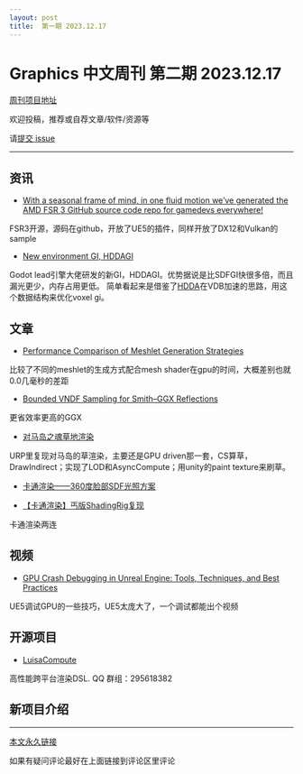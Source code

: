 ```yaml
---
layout: post
title:  第一期 2023.12.17
---
```

# Graphics 中文周刊 第二期 2023.12.17

[周刊项目地址](https://github.com/jczh98/graphicsweeklynews)


欢迎投稿，推荐或自荐文章/软件/资源等

请[提交 issue](https://github.com/jczh98/graphicsweeklynews/issues)


---

## 资讯

-  [With a seasonal frame of mind, in one fluid motion we’ve generated the AMD FSR 3 GitHub source code repo for gamedevs everywhere!](https://gpuopen.com/fsr3-source-available/)

FSR3开源，源码在github，开放了UE5的插件，同样开放了DX12和Vulkan的sample

-  [New environment GI, HDDAGI](https://github.com/godotengine/godot/pull/86007)

Godot lead引擎大佬研发的新GI，HDDAGI。优势据说是比SDFGI快很多倍，而且漏光更少，内存占用更低。
简单看起来是借鉴了[HDDA](https://dl.acm.org/doi/abs/10.1145/2614106.2614136)在VDB加速的思路，用这个数据结构来优化voxel gi。

## 文章

- [Performance Comparison of Meshlet Generation Strategies](https://jcgt.org/published/0012/02/01/)

比较了不同的meshlet的生成方式配合mesh shader在gpu的时间，大概差别也就0.0几毫秒的差距

- [Bounded VNDF Sampling for Smith–GGX Reflections](https://gpuopen.com/download/publications/Bounded_VNDF_Sampling_for_Smith-GGX_Reflections.pdf)

更省效率更高的GGX

- [对马岛之魂草地渲染](https://zhuanlan.zhihu.com/p/671157323?utm_psn=1718194273525297153)

URP里复现对马岛的草渲染，主要还是GPU driven那一套，CS算草，DrawIndirect；实现了LOD和AsyncCompute；用unity的paint texture来刷草。


- [卡通渲染——360度脸部SDF光照方案](https://zhuanlan.zhihu.com/p/670837192?utm_psn=1718193699694153729)

- [【卡通渲染】丐版ShadingRig复现](https://zhuanlan.zhihu.com/p/672607537)

卡通渲染两连

## 视频

- [GPU Crash Debugging in Unreal Engine: Tools, Techniques, and Best Practices](https://www.youtube.com/watch?v=CyrGLMmVUAI)

UE5调试GPU的一些技巧，UE5太庞大了，一个调试都能出个视频

## 开源项目

- [LuisaCompute](https://github.com/LuisaGroup/LuisaCompute) 

高性能跨平台渲染DSL. QQ 群组：295618382

## 新项目介绍

---



[本文永久链接](https://jczh98.github.io/graphicsweeklynews/posts/002.html)

如果有疑问评论最好在上面链接到评论区里评论